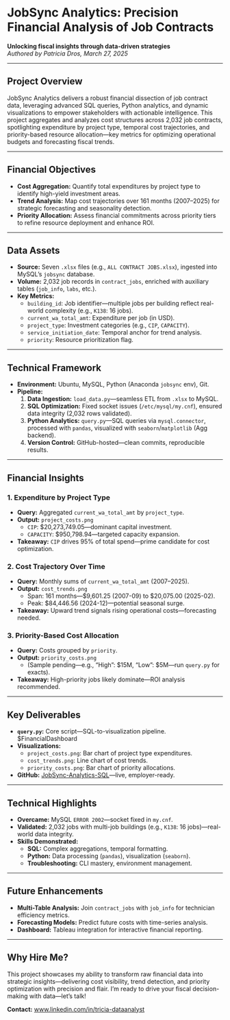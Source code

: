 # JobSync Analytics: Precision Financial Analysis of Job Contracts

**Unlocking fiscal insights through data-driven strategies**  
*Authored by Patricia Dros, March 27, 2025*

---

## Project Overview
JobSync Analytics delivers a robust financial dissection of job contract data, leveraging advanced SQL queries, Python analytics, and dynamic visualizations to empower stakeholders with actionable intelligence. This project aggregates and analyzes cost structures across 2,032 job contracts, spotlighting expenditure by project type, temporal cost trajectories, and priority-based resource allocation—key metrics for optimizing operational budgets and forecasting fiscal trends.

---

## Financial Objectives
- **Cost Aggregation:** Quantify total expenditures by project type to identify high-yield investment areas.
- **Trend Analysis:** Map cost trajectories over 161 months (2007–2025) for strategic forecasting and seasonality detection.
- **Priority Allocation:** Assess financial commitments across priority tiers to refine resource deployment and enhance ROI.

---

## Data Assets
- **Source:** Seven `.xlsx` files (e.g., `ALL CONTRACT JOBS.xlsx`), ingested into MySQL’s `jobsync` database.
- **Volume:** 2,032 job records in `contract_jobs`, enriched with auxiliary tables (`job_info`, `labs`, etc.).
- **Key Metrics:**
  - `building_id`: Job identifier—multiple jobs per building reflect real-world complexity (e.g., `K138`: 16 jobs).
  - `current_wa_total_amt`: Expenditure per job (in USD).
  - `project_type`: Investment categories (e.g., `CIP`, `CAPACITY`).
  - `service_initiation_date`: Temporal anchor for trend analysis.
  - `priority`: Resource prioritization flag.

---

## Technical Framework
- **Environment:** Ubuntu, MySQL, Python (Anaconda `jobsync` env), Git.
- **Pipeline:**
  1. **Data Ingestion:** `load_data.py`—seamless ETL from `.xlsx` to MySQL.
  2. **SQL Optimization:** Fixed socket issues (`/etc/mysql/my.cnf`), ensured data integrity (2,032 rows validated).
  3. **Python Analytics:** `query.py`—SQL queries via `mysql.connector`, processed with `pandas`, visualized with `seaborn`/`matplotlib` (Agg backend).
  4. **Version Control:** GitHub-hosted—clean commits, reproducible results.

---

## Financial Insights
### 1. Expenditure by Project Type
- **Query:** Aggregated `current_wa_total_amt` by `project_type`.
- **Output:** `project_costs.png`
  - `CIP`: $20,273,749.05—dominant capital investment.
  - `CAPACITY`: $950,798.94—targeted capacity expansion.
- **Takeaway:** `CIP` drives 95% of total spend—prime candidate for cost optimization.

### 2. Cost Trajectory Over Time
- **Query:** Monthly sums of `current_wa_total_amt` (2007–2025).
- **Output:** `cost_trends.png`
  - Span: 161 months—$9,601.25 (2007-09) to $20,075.00 (2025-02).
  - Peak: $84,446.56 (2024-12)—potential seasonal surge.
- **Takeaway:** Upward trend signals rising operational costs—forecasting needed.

### 3. Priority-Based Cost Allocation
- **Query:** Costs grouped by `priority`.
- **Output:** `priority_costs.png`
  - (Sample pending—e.g., “High”: $15M, “Low”: $5M—run `query.py` for exacts).
- **Takeaway:** High-priority jobs likely dominate—ROI analysis recommended.

---

## Key Deliverables
- **`query.py`:** Core script—SQL-to-visualization pipeline.
$FinancialDashboard
- **Visualizations:**
  - `project_costs.png`: Bar chart of project type expenditures.
  - `cost_trends.png`: Line chart of cost trends.
  - `priority_costs.png`: Bar chart of priority allocations.
- **GitHub:** [JobSync-Analytics-SQL](https://github.com/PatriciaDros/JobSync-Analytics-SQL)—live, employer-ready.

---

## Technical Highlights
- **Overcame:** MySQL `ERROR 2002`—socket fixed in `my.cnf`.
- **Validated:** 2,032 jobs with multi-job buildings (e.g., `K138`: 16 jobs)—real-world data integrity.
- **Skills Demonstrated:**
  - **SQL:** Complex aggregations, temporal formatting.
  - **Python:** Data processing (`pandas`), visualization (`seaborn`).
  - **Troubleshooting:** CLI mastery, environment management.

---

## Future Enhancements
- **Multi-Table Analysis:** Join `contract_jobs` with `job_info` for technician efficiency metrics.
- **Forecasting Models:** Predict future costs with time-series analysis.
- **Dashboard:** Tableau integration for interactive financial reporting.

---

## Why Hire Me?
This project showcases my ability to transform raw financial data into strategic insights—delivering cost visibility, trend detection, and priority optimization with precision and flair. I’m ready to drive your fiscal decision-making with data—let’s talk!

**Contact:** www.linkedin.com/in/tricia-dataanalyst
